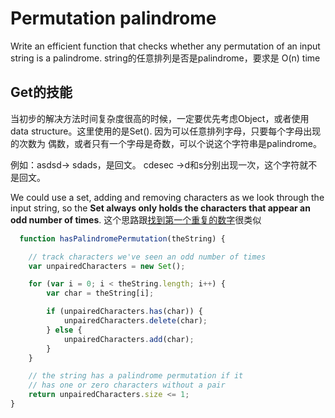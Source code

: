 # Permutation palindrome
Write an efficient function that checks whether any permutation of an input string is a palindrome. string的任意排列是否是palindrome，要求是
O(n) time

## Get的技能
当初步的解决方法时间复杂度很高的时候，一定要优先考虑Object，或者使用data structure。这里使用的是Set(). 因为可以任意排列字母，只要每个字母出现的次数为
偶数，或者只有一个字母是奇数，可以个说这个字符串是palindrome。

例如：asdsd-> sdads，是回文。 cdesec ->d和s分别出现一次，这个字符就不是回文。

We could use a set, adding and removing characters as we look through the input string, so the **Set always only holds the characters that 
appear an odd number of times**. 这个思路跟[找到第一个重复的数字](https://github.com/KacieW/JavaScript-Play/tree/master/find-first-duplicate-number)很类似
```javascript
  function hasPalindromePermutation(theString) {

    // track characters we've seen an odd number of times
    var unpairedCharacters = new Set();

    for (var i = 0; i < theString.length; i++) {
        var char = theString[i];

        if (unpairedCharacters.has(char)) {
            unpairedCharacters.delete(char);
        } else {
            unpairedCharacters.add(char);
        }
    }

    // the string has a palindrome permutation if it
    // has one or zero characters without a pair
    return unpairedCharacters.size <= 1;
}
```
